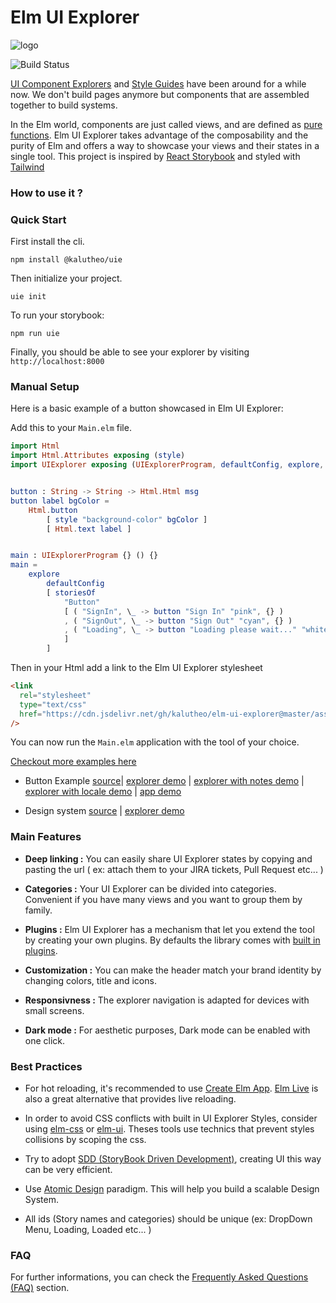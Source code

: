 # Elm UI Explorer

![logo](https://raw.githubusercontent.com/kalutheo/elm-ui-explorer/master/explorer-logo-small.png)

![Build Status](https://github.com/kalutheo/elm-ui-explorer/workflows/Elm%20CI/badge.svg)

[UI Component Explorers](https://blog.hichroma.com/the-crucial-tool-for-modern-frontend-engineers-fb849b06187a) and [Style Guides](http://styleguides.io/) have been around for a while now.
We don't build pages anymore but components that are assembled together to build systems.

In the Elm world, components are just called views, and are defined as [pure functions](https://en.wikipedia.org/wiki/Pure_function).
Elm UI Explorer takes advantage of the composability and the purity of Elm and offers a way to showcase
your views and their states in a single tool.
This project is inspired by [React Storybook](https://storybook.js.org/) and styled with [Tailwind](https://tailwindcss.com/)

### How to use it ?


### Quick Start 

First install the cli.
```
npm install @kalutheo/uie
```

Then initialize your project.
```
uie init
```

To run your storybook:
```
npm run uie
```
Finally, you should be able to see your explorer by visiting `http://localhost:8000`




### Manual Setup

Here is a basic example of a button showcased in Elm UI Explorer:

Add this to your `Main.elm` file.

```elm
import Html
import Html.Attributes exposing (style)
import UIExplorer exposing (UIExplorerProgram, defaultConfig, explore, storiesOf)


button : String -> String -> Html.Html msg
button label bgColor =
    Html.button
        [ style "background-color" bgColor ]
        [ Html.text label ]


main : UIExplorerProgram {} () {}
main =
    explore
        defaultConfig
        [ storiesOf
            "Button"
            [ ( "SignIn", \_ -> button "Sign In" "pink", {} )
            , ( "SignOut", \_ -> button "Sign Out" "cyan", {} )
            , ( "Loading", \_ -> button "Loading please wait..." "white", {} )
            ]
        ]
```

Then in your Html add a link to the Elm UI Explorer stylesheet

```html
<link
  rel="stylesheet"
  type="text/css"
  href="https://cdn.jsdelivr.net/gh/kalutheo/elm-ui-explorer@master/assets/styles.css"
/>
```

You can now run the `Main.elm` application with the tool of your choice.

[Checkout more examples here](https://github.com/kalutheo/elm-ui-explorer/tree/master/examples)

- Button Example [source](https://github.com/kalutheo/elm-ui-explorer/tree/master/examples/button)| [explorer demo](https://kalutheo.github.io/elm-ui-explorer/examples/button/explorer/index.html) |
  [explorer with notes demo](https://kalutheo.github.io/elm-ui-explorer/examples/button/explorer-with-notes/index.html) | [explorer with locale demo](https://kalutheo.github.io/elm-ui-explorer/examples/button/explorer-with-locale/index.html) | [app demo](https://kalutheo.github.io/elm-ui-explorer/examples/button/index.html)

- Design system [source](https://github.com/kalutheo/elm-ui-explorer/tree/master/examples/dsm/) | [explorer demo](https://kalutheo.github.io/elm-ui-explorer/examples/dsm/index.html)

### Main Features

- **Deep linking :** You can easily share UI Explorer states by copying and pasting the url ( ex: attach them to your JIRA tickets, Pull Request etc... )

- **Categories :** Your UI Explorer can be divided into categories. Convenient if you have many views and you want to group them by family.

* **Plugins :** Elm UI Explorer has a mechanism that let you extend the tool by creating your own plugins. By defaults the library comes with [built in plugins](https://github.com/kalutheo/elm-ui-explorer/tree/master/src/UIExplorer/Plugins).

- **Customization :** You can make the header match your brand identity by changing colors, title and icons.


- **Responsivness :** The explorer navigation is adapted for devices with small screens.

- **Dark mode :** For aesthetic purposes, Dark mode can be enabled with one click.

### Best Practices

- For hot reloading, it's recommended to use [Create Elm App](https://github.com/halfzebra/create-elm-app). [Elm Live](https://github.com/wking-io/elm-live) is also a great alternative that provides live reloading.

- In order to avoid CSS conflicts with built in UI Explorer Styles, consider using [elm-css](https://package.elm-lang.org/packages/rtfeldman/elm-css/latest/) or [elm-ui](https://package.elm-lang.org/packages/mdgriffith/elm-ui/latest/). Theses tools use technics that prevent styles collisions by scoping the css.

- Try to adopt [SDD (StoryBook Driven Development)](https://medium.com/nulogy/storybook-driven-development-a3c517276c07), creating UI this way can be very efficient.

- Use [Atomic Design](http://bradfrost.com/blog/post/atomic-web-design/) paradigm. This will help you build a scalable Design System.

* All ids (Story names and categories) should be unique (ex: DropDown Menu, Loading, Loaded etc... )

### FAQ

For further informations, you can check the
[Frequently Asked Questions (FAQ)](FAQ.md) section.
